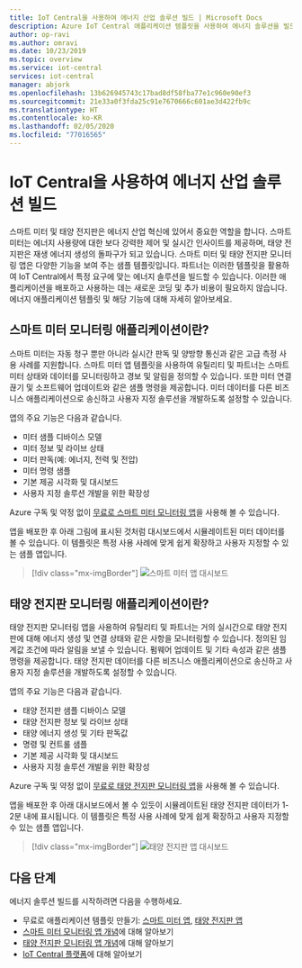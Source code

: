 ```yaml
---
title: IoT Central을 사용하여 에너지 산업 솔루션 빌드 | Microsoft Docs
description: Azure IoT Central 애플리케이션 템플릿을 사용하여 에너지 솔루션을 빌드하는 방법을 알아봅니다.
author: op-ravi
ms.author: omravi
ms.date: 10/23/2019
ms.topic: overview
ms.service: iot-central
services: iot-central
manager: abjork
ms.openlocfilehash: 13b626945743c17bad8df58fba77e1c960e90ef3
ms.sourcegitcommit: 21e33a0f3fda25c91e7670666c601ae3d422fb9c
ms.translationtype: HT
ms.contentlocale: ko-KR
ms.lasthandoff: 02/05/2020
ms.locfileid: "77016565"
---
```

# <a name="build-energy-solutions-with-iot-central"></a>IoT Central을 사용하여 에너지 산업 솔루션 빌드 




스마트 미터 및 태양 전지판은 에너지 산업 혁신에 있어서 중요한 역할을 합니다. 스마트 미터는 에너지 사용량에 대한 보다 강력한 제어 및 실시간 인사이트를 제공하며, 태양 전지판은 재생 에너지 생성의 돌파구가 되고 있습니다. 스마트 미터 및 태양 전지판 모니터링 앱은 다양한 기능을 보여 주는 샘플 템플릿입니다. 파트너는 이러한 템플릿을 활용하여 IoT Central에서 특정 요구에 맞는 에너지 솔루션을 빌드할 수 있습니다. 이러한 애플리케이션을 배포하고 사용하는 데는 새로운 코딩 및 추가 비용이 필요하지 않습니다. 에너지 애플리케이션 템플릿 및 해당 기능에 대해 자세히 알아보세요.


## <a name="what-is-the-smart-meter-monitoring-application"></a>스마트 미터 모니터링 애플리케이션이란?
 스마트 미터는 자동 청구 뿐만 아니라 실시간 판독 및 양방향 통신과 같은 고급 측정 사용 사례를 지원합니다. 스마트 미터 앱 템플릿을 사용하여 유틸리티 및 파트너는 스마트 미터 상태와 데이터를 모니터링하고 경보 및 알림을 정의할 수 있습니다. 또한 미터 연결 끊기 및 소프트웨어 업데이트와 같은 샘플 명령을 제공합니다. 미터 데이터를 다른 비즈니스 애플리케이션으로 송신하고 사용자 지정 솔루션을 개발하도록 설정할 수 있습니다. 

앱의 주요 기능은 다음과 같습니다. 

* 미터 샘플 디바이스 모델 
* 미터 정보 및 라이브 상태 
* 미터 판독(예: 에너지, 전력 및 전압)
* 미터 명령 샘플 
* 기본 제공 시각화 및 대시보드
* 사용자 지정 솔루션 개발을 위한 확장성

Azure 구독 및 약정 없이 [무료로 스마트 미터 모니터링 앱](https://apps.azureiotcentral.com/build/new/smart-meter-monitoring)을 사용해 볼 수 있습니다.


앱을 배포한 후 아래 그림에 표시된 것처럼 대시보드에서 시뮬레이트된 미터 데이터를 볼 수 있습니다. 이 템플릿은 특정 사용 사례에 맞게 쉽게 확장하고 사용자 지정할 수 있는 샘플 앱입니다.

> [!div class="mx-imgBorder"]
> ![스마트 미터 앱 대시보드](media/overview-iot-central-energy/smart-meter-app-dashboard.png)


## <a name="what-is-the-solar-panel-monitoring-application"></a>태양 전지판 모니터링 애플리케이션이란?
태양 전지판 모니터링 앱을 사용하여 유틸리티 및 파트너는 거의 실시간으로 태양 전지판에 대해 에너지 생성 및 연결 상태와 같은 사항을 모니터링할 수 있습니다. 정의된 임계값 조건에 따라 알림을 보낼 수 있습니다. 펌웨어 업데이트 및 기타 속성과 같은 샘플 명령을 제공합니다. 태양 전지판 데이터를 다른 비즈니스 애플리케이션으로 송신하고 사용자 지정 솔루션을 개발하도록 설정할 수 있습니다. 

앱의 주요 기능은 다음과 같습니다. 

* 태양 전지판 샘플 디바이스 모델 
* 태양 전지판 정보 및 라이브 상태
* 태양 에너지 생성 및 기타 판독값
* 명령 및 컨트롤 샘플
* 기본 제공 시각화 및 대시보드
* 사용자 지정 솔루션 개발을 위한 확장성

Azure 구독 및 약정 없이 [무료로 태양 전지판 모니터링 앱](https://apps.azureiotcentral.com/build/new/solar-panel-monitoring)을 사용해 볼 수 있습니다.

앱을 배포한 후 아래 대시보드에서 볼 수 있듯이 시뮬레이트된 태양 전지판 데이터가 1-2분 내에 표시됩니다. 이 템플릿은 특정 사용 사례에 맞게 쉽게 확장하고 사용자 지정할 수 있는 샘플 앱입니다. 

> [!div class="mx-imgBorder"]
> ![태양 전지판 앱 대시보드](media/overview-iot-central-energy/solar-panel-app-dashboard.png)


## <a name="next-steps"></a>다음 단계
에너지 솔루션 빌드를 시작하려면 다음을 수행하세요.
* 무료로 애플리케이션 템플릿 만들기: [스마트 미터 앱](https://apps.azureiotcentral.com/build/new/smart-meter-monitoring), [태양 전지판 앱](https://apps.azureiotcentral.com/build/new/solar-panel-monitoring)
* [스마트 미터 모니터링 앱 개념](https://docs.microsoft.com/azure/iot-central/energy/concept-iot-central-smart-meter-app)에 대해 알아보기
* [태양 전지판 모니터링 앱 개념](https://docs.microsoft.com/azure/iot-central/energy/concept-iot-central-solar-panel-app)에 대해 알아보기
* [IoT Central 플랫폼](https://docs.microsoft.com/azure/iot-central/)에 대해 알아보기
